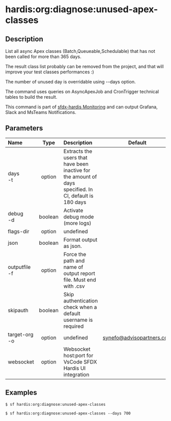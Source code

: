 <!-- This file has been generated with command 'sf hardis:doc:plugin:generate'. Please do not update it manually or it may be overwritten -->
# hardis:org:diagnose:unused-apex-classes

## Description

List all async Apex classes (Batch,Queueable,Schedulable) that has not been called for more than 365 days.
  
The result class list probably can be removed from the project, and that will improve your test classes performances :)

The number of unused day is overridable using --days option. 

The command uses queries on AsyncApexJob and CronTrigger technical tables to build the result.

This command is part of [sfdx-hardis Monitoring](https://sfdx-hardis.cloudity.com/salesforce-monitoring-unused-apex-classes/) and can output Grafana, Slack and MsTeams Notifications.


## Parameters

|Name|Type|Description|Default|Required|Options|
|:---|:--:|:----------|:-----:|:------:|:-----:|
|days<br/>-t|option|Extracts the users that have been inactive for the amount of days specified. In CI, default is 180 days||||
|debug<br/>-d|boolean|Activate debug mode (more logs)||||
|flags-dir|option|undefined||||
|json|boolean|Format output as json.||||
|outputfile<br/>-f|option|Force the path and name of output report file. Must end with .csv||||
|skipauth|boolean|Skip authentication check when a default username is required||||
|target-org<br/>-o|option|undefined|synefo@advisopartners.com|||
|websocket|option|Websocket host:port for VsCode SFDX Hardis UI integration||||

## Examples

```shell
$ sf hardis:org:diagnose:unused-apex-classes
```

```shell
$ sf hardis:org:diagnose:unused-apex-classes --days 700
```


